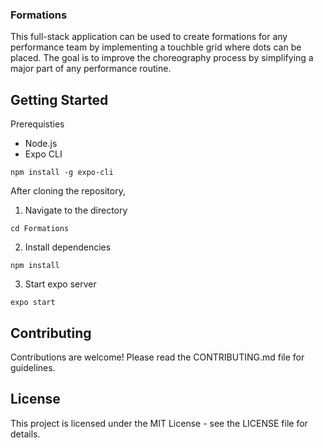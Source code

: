 ### Formations

This full-stack application can be used to create formations for any performance team by implementing a touchble grid where dots can be placed. The goal is to improve the choreography process by simplifying a major part of any performance routine. 

## Getting Started
Prerequisties
* Node.js
* Expo CLI
```
npm install -g expo-cli
```

After cloning the repository, 
1. Navigate to the directory 
```
cd Formations
````
2. Install dependencies
```
npm install
```
3. Start expo server
```
expo start
```

## Contributing
Contributions are welcome! Please read the CONTRIBUTING.md file for guidelines.

## License
This project is licensed under the MIT License - see the LICENSE file for details.

